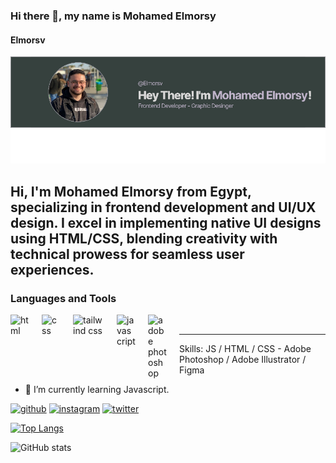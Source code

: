 ### Hi there 👋, my name is Mohamed Elmorsy
#### Elmorsv
![github](/image.png)

Hi, I'm Mohamed Elmorsy from Egypt, specializing in frontend development and UI/UX design. I excel in implementing native UI designs using HTML/CSS, blending creativity with technical prowess for seamless user experiences.
---

### Languages and Tools

<img align="left" alt="html" width="30px" style="padding-right:20px;" src="https://cdn.jsdelivr.net/gh/devicons/devicon@latest/icons/html5/html5-original.svg" />
<img align="left" style="padding-right:20px;" alt="css" width="30px" src="https://cdn.jsdelivr.net/gh/devicons/devicon@latest/icons/css3/css3-original.svg" />
<img align="left" style="padding-right:20px;" alt="tailwind css" width="50px" src="https://cdn.jsdelivr.net/gh/devicons/devicon@latest/icons/tailwindcss/tailwindcss-original-wordmark.svg" />
<img align="left" style="padding-right:20px;" alt="javascript" width="30px" src="https://cdn.jsdelivr.net/gh/devicons/devicon@latest/icons/javascript/javascript-original.svg" />
<img align="left" style="padding-right:20px;" alt="adobe photoshop" width="30px" src="https://cdn.jsdelivr.net/gh/devicons/devicon@latest/icons/photoshop/photoshop-original.svg" />

<br/>

---

Skills: JS / HTML / CSS - Adobe Photoshop / Adobe Illustrator / Figma

- 🌱 I’m currently learning Javascript. 


[<img src='https://cdn.jsdelivr.net/npm/simple-icons@3.0.1/icons/github.svg' alt='github' height='40'>](https://github.com/Elmorsv)  [<img src='https://cdn.jsdelivr.net/npm/simple-icons@3.0.1/icons/instagram.svg' alt='instagram' height='40'>](https://www.instagram.com/elmorsv.0/)  [<img src='https://cdn.jsdelivr.net/npm/simple-icons@3.0.1/icons/twitter.svg' alt='twitter' height='40'>](https://twitter.com/ELmorsv0)  

[![Top Langs](https://github-readme-stats.vercel.app/api/top-langs/?username=Elmorsv)](https://github.com/anuraghazra/github-readme-stats)

![GitHub stats](https://github-readme-stats.vercel.app/api?username=Elmorsv&show_icons=true)  

